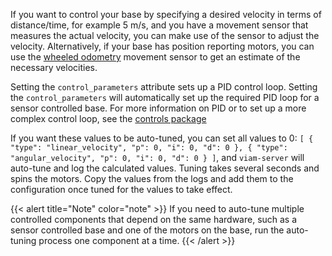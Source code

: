 If you want to control your base by specifying a desired velocity in terms of distance/time, for example 5 m/s, and you have a movement sensor that measures the actual velocity, you can make use of the sensor to adjust the velocity.
Alternatively, if your base has position reporting motors, you can use the [wheeled odometry](/docs/components/movement-sensor/wheeled-odometry/) movement sensor to get an estimate of the necessary velocities.

Setting the `control_parameters` attribute sets up a PID control loop.
Setting the `control_parameters` will automatically set up the required PID loop for a sensor controlled base.
For more information on PID or to set up a more complex control loop, see the [controls package](/internals/controls-package/)

If you want these values to be auto-tuned, you can set all values to 0: `[ { "type": "linear_velocity", "p": 0, "i": 0, "d": 0 }, { "type": "angular_velocity", "p": 0, "i": 0, "d": 0 } ]`, and `viam-server` will auto-tune and log the calculated values.
Tuning takes several seconds and spins the motors.
Copy the values from the logs and add them to the configuration once tuned for the values to take effect.

{{< alert title="Note" color="note" >}}
If you need to auto-tune multiple controlled components that depend on the same hardware, such as a sensor controlled base and one of the motors on the base, run the auto-tuning process one component at a time.
{{< /alert >}}
